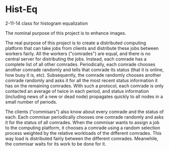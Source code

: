 Hist-Eq
=======

2-11-14 class for histogram equalization

The nominal purpose of this project is to enhance images.

The real purpose of this project is to create a distributed computing platform
that can take jobs from clients and distribute these jobs between workers
fairly. All the workers ("comrades") are equal, and there is no central
server for distributing the jobs. Instead, each comrade has a complete list of
all other comrades. Periodically, each comrade chooses another comrade randomly
and tells that comrade its status (that it is online, how busy it is, etc).
Subsequently, the comrade randomly chooses another comrade randomly and
asks it for all the most recent status information it has on the remaining
comrades. With such a protocol, each comrade is only contacted an average of
twice in each period, and status information (including news of a new or dead
node) propagates quickly to all nodes in a small number of periods.

The clients ("commisars") also know about every comrade and the status of
each. Each commisar periodically chooses one comrade randomly and asks it for
the status of all comrades. When the commisar wants to assign a job to the
computing platform, it chooses a comrade using a random selection process
weighted by the relative workloads of the different comrades. This way
load is distributed fairly between the different comrades. Meanwhile, the
commisar waits for its work to be done for it.

